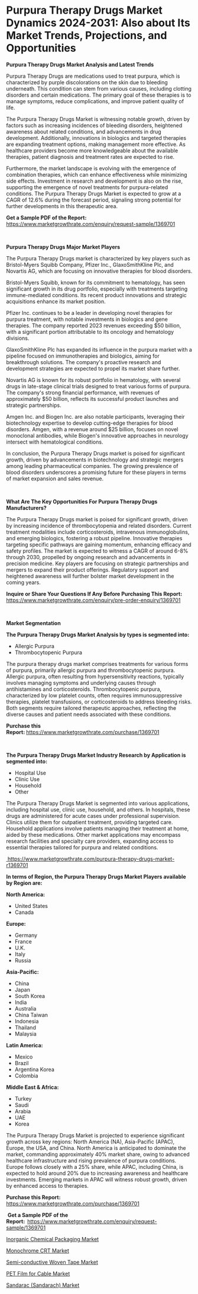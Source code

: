 <p><h1>Purpura Therapy Drugs Market Dynamics 2024-2031: Also about Its Market Trends, Projections, and Opportunities</h1></p><p><strong>Purpura Therapy Drugs Market Analysis and Latest Trends</strong></p>
<p><p>Purpura Therapy Drugs are medications used to treat purpura, which is characterized by purple discolorations on the skin due to bleeding underneath. This condition can stem from various causes, including clotting disorders and certain medications. The primary goal of these therapies is to manage symptoms, reduce complications, and improve patient quality of life.</p><p>The Purpura Therapy Drugs Market is witnessing notable growth, driven by factors such as increasing incidences of bleeding disorders, heightened awareness about related conditions, and advancements in drug development. Additionally, innovations in biologics and targeted therapies are expanding treatment options, making management more effective. As healthcare providers become more knowledgeable about the available therapies, patient diagnosis and treatment rates are expected to rise.</p><p>Furthermore, the market landscape is evolving with the emergence of combination therapies, which can enhance effectiveness while minimizing side effects. Investment in research and development is also on the rise, supporting the emergence of novel treatments for purpura-related conditions. The Purpura Therapy Drugs Market is expected to grow at a CAGR of 12.6% during the forecast period, signaling strong potential for further developments in this therapeutic area.</p></p>
<p><strong>Get a Sample PDF of the Report:&nbsp;</strong> <a href="https://www.marketgrowthrate.com/enquiry/request-sample/1369701">https://www.marketgrowthrate.com/enquiry/request-sample/1369701</a></p>
<p>&nbsp;</p>
<p><strong>Purpura Therapy Drugs Major Market Players</strong></p>
<p><p>The Purpura Therapy Drugs market is characterized by key players such as Bristol-Myers Squibb Company, Pfizer Inc., GlaxoSmithKline Plc, and Novartis AG, which are focusing on innovative therapies for blood disorders. </p><p>Bristol-Myers Squibb, known for its commitment to hematology, has seen significant growth in its drug portfolio, especially with treatments targeting immune-mediated conditions. Its recent product innovations and strategic acquisitions enhance its market position.</p><p>Pfizer Inc. continues to be a leader in developing novel therapies for purpura treatment, with notable investments in biologics and gene therapies. The company reported 2023 revenues exceeding $50 billion, with a significant portion attributable to its oncology and hematology divisions.</p><p>GlaxoSmithKline Plc has expanded its influence in the purpura market with a pipeline focused on immunotherapies and biologics, aiming for breakthrough solutions. The company's proactive research and development strategies are expected to propel its market share further.</p><p>Novartis AG is known for its robust portfolio in hematology, with several drugs in late-stage clinical trials designed to treat various forms of purpura. The company's strong financial performance, with revenues of approximately $50 billion, reflects its successful product launches and strategic partnerships.</p><p>Amgen Inc. and Biogen Inc. are also notable participants, leveraging their biotechnology expertise to develop cutting-edge therapies for blood disorders. Amgen, with a revenue around $25 billion, focuses on novel monoclonal antibodies, while Biogen's innovative approaches in neurology intersect with hematological conditions.</p><p>In conclusion, the Purpura Therapy Drugs market is poised for significant growth, driven by advancements in biotechnology and strategic mergers among leading pharmaceutical companies. The growing prevalence of blood disorders underscores a promising future for these players in terms of market expansion and sales revenue.</p></p>
<p>&nbsp;</p>
<p><strong>What Are The Key Opportunities For Purpura Therapy Drugs Manufacturers?</strong></p>
<p><p>The Purpura Therapy Drugs market is poised for significant growth, driven by increasing incidence of thrombocytopenia and related disorders. Current treatment modalities include corticosteroids, intravenous immunoglobulins, and emerging biologics, fostering a robust pipeline. Innovative therapies targeting specific pathways are gaining momentum, enhancing efficacy and safety profiles. The market is expected to witness a CAGR of around 6-8% through 2030, propelled by ongoing research and advancements in precision medicine. Key players are focusing on strategic partnerships and mergers to expand their product offerings. Regulatory support and heightened awareness will further bolster market development in the coming years.</p></p>
<p><strong>Inquire or Share Your Questions If Any Before Purchasing This Report:</strong> <a href="https://www.marketgrowthrate.com/enquiry/pre-order-enquiry/1369701">https://www.marketgrowthrate.com/enquiry/pre-order-enquiry/1369701</a></p>
<p>&nbsp;</p>
<p><strong>Market Segmentation</strong></p>
<p><strong>The Purpura Therapy Drugs Market Analysis by types is segmented into:</strong></p>
<p><ul><li>Allergic Purpura</li><li>Thrombocytopenic Purpura</li></ul></p>
<p><p>The purpura therapy drugs market comprises treatments for various forms of purpura, primarily allergic purpura and thrombocytopenic purpura. Allergic purpura, often resulting from hypersensitivity reactions, typically involves managing symptoms and underlying causes through antihistamines and corticosteroids. Thrombocytopenic purpura, characterized by low platelet counts, often requires immunosuppressive therapies, platelet transfusions, or corticosteroids to address bleeding risks. Both segments require tailored therapeutic approaches, reflecting the diverse causes and patient needs associated with these conditions.</p></p>
<p><strong>Purchase this Report:&nbsp;</strong><a href="https://www.marketgrowthrate.com/purchase/1369701">https://www.marketgrowthrate.com/purchase/1369701</a></p>
<p>&nbsp;</p>
<p><strong>The Purpura Therapy Drugs Market Industry Research by Application is segmented into:</strong></p>
<p><ul><li>Hospital Use</li><li>Clinic Use</li><li>Household</li><li>Other</li></ul></p>
<p><p>The Purpura Therapy Drugs Market is segmented into various applications, including hospital use, clinic use, household, and others. In hospitals, these drugs are administered for acute cases under professional supervision. Clinics utilize them for outpatient treatment, providing targeted care. Household applications involve patients managing their treatment at home, aided by these medications. Other market applications may encompass research facilities and specialty care providers, expanding access to essential therapies tailored for purpura and related conditions.</p></p>
<p><a href="https://www.marketgrowthrate.com/purpura-therapy-drugs-market-r1369701">&nbsp;https://www.marketgrowthrate.com/purpura-therapy-drugs-market-r1369701</a></p>
<p><strong>In terms of Region, the Purpura Therapy Drugs Market Players available by Region are:</strong></p>
<p>
    <p> <strong> North America: </strong>
        <ul>
            <li>United States</li>
            <li>Canada</li>
        </ul>
        </p> 
    <p> <strong> Europe: </strong>
        <ul>
            <li>Germany</li>
            <li>France</li>
            <li>U.K.</li>
            <li>Italy</li>
            <li>Russia</li>
        </ul>
        </p> 
    <p> <strong> Asia-Pacific: </strong>
        <ul>
            <li>China</li>
            <li>Japan</li>
            <li>South Korea</li>
            <li>India</li>
            <li>Australia</li>
            <li>China Taiwan</li>
            <li>Indonesia</li>
            <li>Thailand</li>
            <li>Malaysia</li>
        </ul>
        </p> 
    <p> <strong> Latin America: </strong>
        <ul>
            <li>Mexico</li>
            <li>Brazil</li>
            <li>Argentina Korea</li>
            <li>Colombia</li>
        </ul>
        </p> 
    <p> <strong> Middle East & Africa: </strong>
        <ul>
            <li>Turkey</li>
            <li>Saudi</li>
            <li>Arabia</li>
            <li>UAE</li>
            <li>Korea</li>
        </ul>
    </p>
    </p>
<p><p>The Purpura Therapy Drugs Market is projected to experience significant growth across key regions: North America (NA), Asia-Pacific (APAC), Europe, the USA, and China. North America is anticipated to dominate the market, commanding approximately 40% market share, owing to advanced healthcare infrastructure and rising prevalence of purpura conditions. Europe follows closely with a 25% share, while APAC, including China, is expected to hold around 20% due to increasing awareness and healthcare investments. Emerging markets in APAC will witness robust growth, driven by enhanced access to therapies.</p></p>
<p><strong>Purchase this Report: </strong><a href="https://www.marketgrowthrate.com/purchase/1369701">https://www.marketgrowthrate.com/purchase/1369701</a></p>
<p>&nbsp;<strong>Get a Sample PDF of the Report:&nbsp;&nbsp;</strong><a href="https://www.marketgrowthrate.com/enquiry/request-sample/1369701">https://www.marketgrowthrate.com/enquiry/request-sample/1369701</a></p>
<p><strong></strong></p>
<p><p><a href="https://medium.com/@toufiqurr039/inorganic-chemical-packaging-market-trends-and-regional-insights-forecasted-for-period-from-2024-to-ffcb96926f26">Inorganic Chemical Packaging Market</a></p><p><a href="https://medium.com/@toufiqurr039/market-leaders-and-laggards-global-monochrome-crt-market-trends-and-forecast-2024-2031-745bfbc6ee65">Monochrome CRT Market</a></p><p><a href="https://issuu.com/reportprime-2/docs/semi-conductive-woven-tape-market-s_2fae11f45cbb04">Semi-conductive Woven Tape Market</a></p><p><a href="https://issuu.com/reportprime-2/docs/pet-film-for-cable-market-size-2030_5c1ab08a73226f">PET Film for Cable Market</a></p><p><a href="https://github.com/joannesouthgate/Market-Research-Report-List-5/blob/main/sandarac-sandarach-market.md">Sandarac (Sandarach) Market</a></p></p>